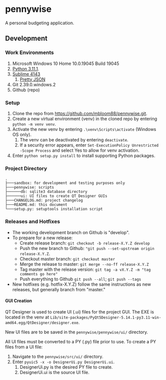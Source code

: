 # pennywise

A personal budgeting application.

## Development

### Work Environments

1. Microsoft Windows 10 Home 10.0.19045 Build 19045
1. [Python 3.11.1](https://www.python.org/downloads/release/python-3111/).
1. [Sublime 4143](https://www.sublimetext.com/download)
	1. [Pretty JSON](https://packagecontrol.io/packages/Pretty%20JSON)
1. Git 2.39.0.windows.2
1. Github (repo)

### Setup

1. Clone the repo from https://github.com/mbloom88/pennywise.git.
1. Create a new virtual environment (venv) in the cloned repo by entering `python -m venv venv`.
1. Activate the new venv by entering `.\venv\Scripts\activate` (Windows OS only).
	1. The venv can be deactivated by entering `deactivate`.
	1. If a security error appears, enter `Set-ExecutionPolicy Unrestricted -Scope Process` and select Yes to allow for venv activation.
1. Enter `python setup.py install` to install supporting Python packages.

### Project Directory

```
.
├───sandbox: for development and testing purposes only
├───pennywise: scripts
├──────db: sqlite3 database directory
├──────ui: UI files to create QT Designer GUIs
├───CHANGELOG.md: project changelog
├───README.md: this document
└───setup.py: setuptools installation script
```

### Releases and Hotfixes

- The working development branch on Github is "develop".
- To prepare for a new release:
	- Create release branch: `git checkout -b release-X.Y.Z develop`
	- Push the new branch to Github: `"git push --set-upstream origin release-X.Y.Z`.
	- Checkout master branch: `git checkout master`
	- Merge the release to master: `git merge --no-ff release-X.Y.Z`
	- Tag master with the release version: `git tag -a vX.Y.Z -m "tag comments go here"`
	- Push everything to Github `git push --all`; `git push --tags`
- New hotfixes (e.g. hotfix-X.Y.Z) follow the same instructions as new releases, but generally branch from "master."

#### GUI Creation
QT Designer is used to create UI (.ui) files for the project GUI. The EXE is located in the venv at `Lib/site-packages/PyQt5Designer-5.14.1-py3.11-win-amd64.egg/QtDesigner/designer.exe`.

New UI files are to be saved in the `pennywise/pennywise/ui/` directory.

All UI files must be converted to a PY (.py) file prior to use. To create a PY files from a UI file:

1. Navigate to the `pennywise/src/ui/` directory.
1. Enter `pyuic5 -x -o DesignerUi.py DesignerUi.ui`.
	1. DesignerUi.py is the desired PY file to create.
	1. DesignerUi.ui is the source UI file.
